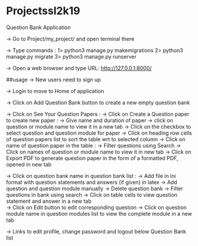 # Projectssl2k19
Question Bank Application

-> Go to Project/my_project/ and open terminal there

-> Type commands : 
	1> python3 manage.py makemigrations
	2> python3 manage.py migrate
	3> python3 manage.py runserver

-> Open a web browser and type URL: http://127.0.0.1:8000/

##usage
-> New users need to sign up 

-> Login to move to Home of application

-> Click on  Add Question Bank button to create a new empty question bank

-> Click on See Your Question Papers :
	-> Click on Create a Question paper to create new paper :
		-> Give name and duration of paper 
		-> click on question or module name to view it in a new tab
		-> Click on the checkbox to select question and question module for paper
	->	Click on heading row cells of question papers list to sort the table wrt to selected column
	->  Click on name of question paper in the table :
		-> Filter questions using Search
		-> Click on names of question or module name to view it in new tab
		-> Click on Export PDF to generate question paper in the form of a formatted PDF, opened in new tab

-> Click on question bank name in question bank list :
	-> Add file in ini format with question statements and answers (if given) in latex
	-> Add question and question module manually
	-> Delete question bank
	-> Filter questions in bank using search
	-> Click on table cells to view question statement and answer in a new tab   
	-> Click on Edit button to edit corresponding question 
	-> Click on question module name in question modules list to view the complete module in a new tab

-> Links to edit profile, change password and logout below Question Bank list
